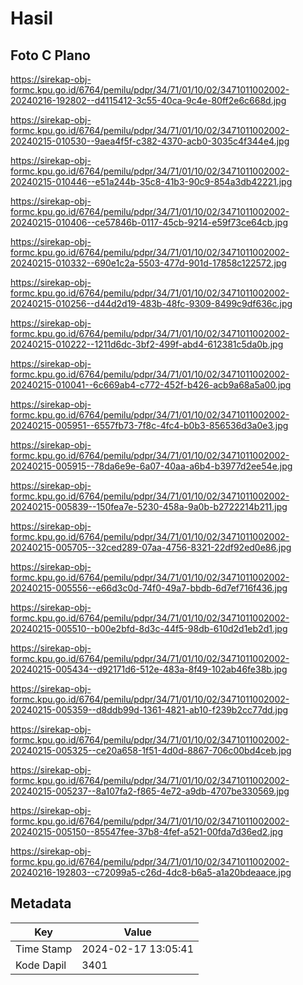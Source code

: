 # Hasil

## Foto C Plano

https://sirekap-obj-formc.kpu.go.id/6764/pemilu/pdpr/34/71/01/10/02/3471011002002-20240216-192802--d4115412-3c55-40ca-9c4e-80ff2e6c668d.jpg

https://sirekap-obj-formc.kpu.go.id/6764/pemilu/pdpr/34/71/01/10/02/3471011002002-20240215-010530--9aea4f5f-c382-4370-acb0-3035c4f344e4.jpg

https://sirekap-obj-formc.kpu.go.id/6764/pemilu/pdpr/34/71/01/10/02/3471011002002-20240215-010446--e51a244b-35c8-41b3-90c9-854a3db42221.jpg

https://sirekap-obj-formc.kpu.go.id/6764/pemilu/pdpr/34/71/01/10/02/3471011002002-20240215-010406--ce57846b-0117-45cb-9214-e59f73ce64cb.jpg

https://sirekap-obj-formc.kpu.go.id/6764/pemilu/pdpr/34/71/01/10/02/3471011002002-20240215-010332--690e1c2a-5503-477d-901d-17858c122572.jpg

https://sirekap-obj-formc.kpu.go.id/6764/pemilu/pdpr/34/71/01/10/02/3471011002002-20240215-010256--d44d2d19-483b-48fc-9309-8499c9df636c.jpg

https://sirekap-obj-formc.kpu.go.id/6764/pemilu/pdpr/34/71/01/10/02/3471011002002-20240215-010222--1211d6dc-3bf2-499f-abd4-612381c5da0b.jpg

https://sirekap-obj-formc.kpu.go.id/6764/pemilu/pdpr/34/71/01/10/02/3471011002002-20240215-010041--6c669ab4-c772-452f-b426-acb9a68a5a00.jpg

https://sirekap-obj-formc.kpu.go.id/6764/pemilu/pdpr/34/71/01/10/02/3471011002002-20240215-005951--6557fb73-7f8c-4fc4-b0b3-856536d3a0e3.jpg

https://sirekap-obj-formc.kpu.go.id/6764/pemilu/pdpr/34/71/01/10/02/3471011002002-20240215-005915--78da6e9e-6a07-40aa-a6b4-b3977d2ee54e.jpg

https://sirekap-obj-formc.kpu.go.id/6764/pemilu/pdpr/34/71/01/10/02/3471011002002-20240215-005839--150fea7e-5230-458a-9a0b-b2722214b211.jpg

https://sirekap-obj-formc.kpu.go.id/6764/pemilu/pdpr/34/71/01/10/02/3471011002002-20240215-005705--32ced289-07aa-4756-8321-22df92ed0e86.jpg

https://sirekap-obj-formc.kpu.go.id/6764/pemilu/pdpr/34/71/01/10/02/3471011002002-20240215-005556--e66d3c0d-74f0-49a7-bbdb-6d7ef716f436.jpg

https://sirekap-obj-formc.kpu.go.id/6764/pemilu/pdpr/34/71/01/10/02/3471011002002-20240215-005510--b00e2bfd-8d3c-44f5-98db-610d2d1eb2d1.jpg

https://sirekap-obj-formc.kpu.go.id/6764/pemilu/pdpr/34/71/01/10/02/3471011002002-20240215-005434--d92171d6-512e-483a-8f49-102ab46fe38b.jpg

https://sirekap-obj-formc.kpu.go.id/6764/pemilu/pdpr/34/71/01/10/02/3471011002002-20240215-005359--d8ddb99d-1361-4821-ab10-f239b2cc77dd.jpg

https://sirekap-obj-formc.kpu.go.id/6764/pemilu/pdpr/34/71/01/10/02/3471011002002-20240215-005325--ce20a658-1f51-4d0d-8867-706c00bd4ceb.jpg

https://sirekap-obj-formc.kpu.go.id/6764/pemilu/pdpr/34/71/01/10/02/3471011002002-20240215-005237--8a107fa2-f865-4e72-a9db-4707be330569.jpg

https://sirekap-obj-formc.kpu.go.id/6764/pemilu/pdpr/34/71/01/10/02/3471011002002-20240215-005150--85547fee-37b8-4fef-a521-00fda7d36ed2.jpg

https://sirekap-obj-formc.kpu.go.id/6764/pemilu/pdpr/34/71/01/10/02/3471011002002-20240216-192803--c72099a5-c26d-4dc8-b6a5-a1a20bdeaace.jpg


## Metadata

| Key        | Value               |
| ---------- | ------------------- |
| Time Stamp | 2024-02-17 13:05:41 |
| Kode Dapil | 3401                |




